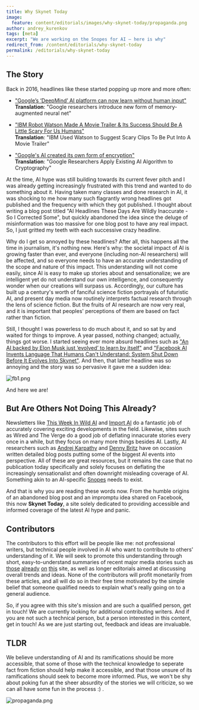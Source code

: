 ```yaml
---
title: Why Skynet Today
image:
  feature: content/editorials/images/why-skynet-today/propaganda.png
author: andrey_kurenkov
tags: [meta]
excerpt: "We are working on the Snopes for AI — here is why"
redirect_from: /content/editorials/why-skynet-today
permalink: /editorials/why-skynet-today
---
```


## The Story
Back in 2016, headlines like these started popping up more and more often: 

* ["Google’s ‘DeepMind’ AI platform can now learn without human input"](http://thenextweb.com/artificial-intelligence/2016/10/17/deepmind-ai-platform-can-now-learn-without-human-input/)
<br>**Translation**: "Google researchers introduce new form of memory-augmented neural net"

* ["IBM Robot Watson Made A Movie Trailer & Its Success Should Be A Little Scary For Us Humans"](http://www.digitalspy.com/movies/news/a806516/sci-fi-movie-morgans-new-trailer-was-made-by-ai-and-were-cancelling-the-machine-apocalypse/)
<br>**Translation**: "IBM Used Watson to Suggest Scary Clips To Be Put Into A Movie Trailer"

* ["Google's AI created its own form of encryption"](https://www.engadget.com/2016/10/28/google-ai-created-its-own-form-of-encryption/)
<br>**Translation**: "Google Researchers Apply Existing AI Algorithm to Cryptography"

At the time, AI hype was still building towards its current fever pitch and I was already getting increasingly frustrated with this trend and wanted to do something about it. Having taken many classes and done research in AI, it was shocking to me how many such flagrantly wrong headlines got published and the frequency with which they got published. I thought about writing a blog post titled "AI Headlines These Days Are Wildly Inaccurate - So I Corrected Some", but quickly abandoned the idea since the deluge of misinformation was too massive for one blog post to have any real impact. So, I just gritted my teeth with each successive crazy headline.

Why do I get so annoyed by these headlines? After all, this happens all the time in journalism, it's nothing new. Here's why: the societal impact of AI is growing faster than ever, and everyone (including non-AI researchers) will be affected, and so everyone needs to have an accurate understanding of the scope and nature of this impact. This understanding will not come easily, since AI is easy to make up stories about and sensationalize; we are intelligent yet do not understand our own intelligence, and consequently wonder when our creations will surpass us. Accordingly, our culture has built up a century's worth of fanciful science fiction portrayals of futuristic AI, and present day media now routinely interprets factual research through the lens of science fiction. But the fruits of AI research are now very real, and it is important that peoples' perceptions of them are based on fact rather than fiction. 

Still, I thought I was powerless to do much about it, and so sat by and waited for things to improve. A year passed, nothing changed; actually, things got worse. I started seeing ever more absurd headlines such as ["An AI backed by Elon Musk just ‘evolved’ to learn by itself"](http://www.globalfuturist.org/2017/04/an-ai-backed-by-elon-musk-just-evolved-to-learn-by-itself/) and ["Facebook AI Invents Language That Humans Can't Understand: System Shut Down Before It Evolves Into Skynet"](http://www.techtimes.com/articles/212124/20170730/facebook-ai-invents-language-that-humans-cant-understand-system-shut-down-before-it-evolves-into-skynet.html). And then, that latter headline was so annoying and the story was so pervasive it gave me a sudden idea:

![fb1.png](/content/editorials/images/why-skynet-today/fb1.png)

And here we are! 

## But Are Others Not Doing This Already?
Newsletters like [This Week In Wild AI](http://www.wildml.com/newsletter/) and [Import AI](https://jack-clark.net/) do a fantastic job of accurately covering exciting developments in the field. Likewise, sites such as Wired and The Verge do a good job of deflating innacurate stories every once in a while, but they focus on many more things besides AI. Lastly, AI researchers such as [Andrej Karpathy](https://medium.com/@karpathy/alphago-in-context-c47718cb95a5) and [Denny Britz](http://www.wildml.com/2017/08/hype-or-not-some-perspective-on-openais-dota-2-bot/) have on occasion written detailed blog posts putting some of the biggest AI events into perspective. All of these are great resources, but it remains the case that no publication today specifically and solely focuses on deflating the increasingly sensationalist and often downright misleading coverage of AI. Something akin to an AI-specific [Snopes](https://www.snopes.com/) needs to exist.

And that is why you are reading these words now. From the humble origins of an abandoned blog post and an impromptu idea shared on Facebook, this now **Skynet Today**, a site solely dedicated to providing accessible and informed coverage of the latest AI hype and panic.

## Contributors
The contributors to this effort will be people like me: not professional writers, but technical people involved in AI who want to contribute to others' understanding of it. We will seek to promote this understanding through short, easy-to-understand summaries of recent major media stories such as [those](http://www.skynettoday.com/content/news/alphago/) [already](http://www.skynettoday.com/content/news/openai-unsupervised-sentiment-neuron/) [on](http://www.skynettoday.com/content/news/facebook-chatbot-language/) [this](http://www.skynettoday.com/content/news/openai-dota-ii/) site, as well as longer editorials aimed at discussing overall trends and ideas. None of the contributors will profit monetarily from these articles, and all will do so in their free time motivated by the simple belief that someone qualified needs to explain what's really going on to a general audience. 

So, if you agree with this site's mission and are such a qualified person, get in touch! We are currently looking for additional contributing writers. And if you are not such a technical person, but a person interested in this content, get in touch! As we are just starting out, feedback and ideas are invaluable.

## TLDR
We believe understanding of AI and its ramifications should be more accessible, that some of those with the technical knowledge to seperate fact from fiction should help make it accessible, and that those unsure of its ramifications should seek to become more informed. Plus, we won't be shy about poking fun at the sheer absurdity of the stories we will criticize, so we can all have some fun in the process :) .

![propaganda.png](/content/editorials/images/why-skynet-today/propaganda.png) 

